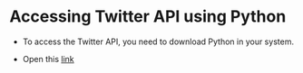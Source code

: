 # Accessing Twitter API using Python

- To access the Twitter API, you need to download Python in your system.

- Open this [link](https://www.python.org/downloads/)

